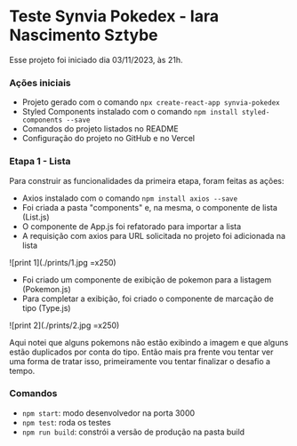 # Teste Synvia Pokedex - Iara Nascimento Sztybe

Esse projeto foi iniciado dia 03/11/2023, às 21h.

### Ações iniciais

- Projeto gerado com o comando `npx create-react-app synvia-pokedex`
- Styled Components instalado com o comando `npm install styled-components --save`
- Comandos do projeto listados no README
- Configuração do projeto no GitHub e no Vercel

### Etapa 1 - Lista

Para construir as funcionalidades da primeira etapa, foram feitas as ações:

- Axios instalado com o comando `npm install axios --save`
- Foi criada a pasta "components" e, na mesma, o componente de lista (List.js)
- O componente de App.js foi refatorado para importar a lista
- A requisição com axios para URL solicitada no projeto foi adicionada na lista

![print 1](./prints/1.jpg =x250)

- Foi criado um componente de exibição de pokemon para a listagem (Pokemon.js)
- Para completar a exibição, foi criado o componente de marcação de tipo (Type.js)

![print 2](./prints/2.jpg =x250)

Aqui notei que alguns pokemons não estão exibindo a imagem e que alguns estão duplicados por conta do tipo. Então mais pra frente vou tentar ver uma forma de tratar isso, primeiramente vou tentar finalizar o desafio a tempo.

### Comandos

- `npm start`: modo desenvolvedor na porta 3000
- `npm test`: roda os testes
- `npm run build`: constrói a versão de produção na pasta build
